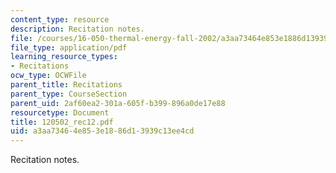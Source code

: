 ```yaml
---
content_type: resource
description: Recitation notes.
file: /courses/16-050-thermal-energy-fall-2002/a3aa73464e853e1886d13939c13ee4cd_120502_rec12.pdf
file_type: application/pdf
learning_resource_types:
- Recitations
ocw_type: OCWFile
parent_title: Recitations
parent_type: CourseSection
parent_uid: 2af60ea2-301a-605f-b399-896a0de17e88
resourcetype: Document
title: 120502_rec12.pdf
uid: a3aa7346-4e85-3e18-86d1-3939c13ee4cd
---
```

Recitation notes.

